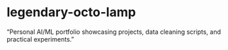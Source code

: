 # legendary-octo-lamp
“Personal AI/ML portfolio showcasing projects, data cleaning scripts, and practical experiments.”
